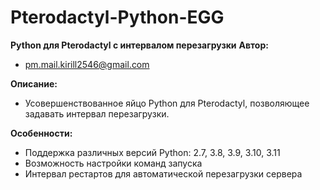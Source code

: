 # Pterodactyl-Python-EGG
**Python для Pterodactyl с интервалом
перезагрузки**
**Автор:**
- pm.mail.kirill2546@gmail.com

**Описание:**
- Усовершенствованное яйцо Python для Pterodactyl, позволяющее задавать интервал перезагрузки.

**Особенности:**
- Поддержка различных версий Python: 2.7, 3.8, 3.9, 3.10, 3.11
- Возможность настройки команд запуска
- Интервал рестартов для автоматической перезагрузки сервера
